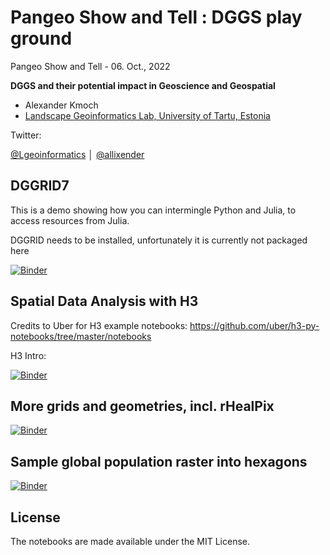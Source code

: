# Pangeo Show and Tell : DGGS play ground

Pangeo Show and Tell - 06. Oct., 2022

**DGGS and their potential impact in Geoscience and Geospatial**

- Alexander Kmoch
- [Landscape Geoinformatics Lab, University of Tartu, Estonia](https://landscape-geoinformatics.ut.ee)

Twitter:

[@Lgeoinformatics](https://twitter.com/Lgeoinformatics) │ [@allixender](https://twitter.com/allixender)


## DGGRID7 

This is a demo showing how you can intermingle Python and Julia, to access resources from Julia.

DGGRID needs to be installed, unfortunately it is currently not packaged here

[![Binder](https://mybinder.org/badge_logo.svg)](https://mybinder.org/v2/gh/allixender/pangeo_dggs_2022/HEAD?filepath=dggrid_base.ipynb)

## Spatial Data Analysis with H3

Credits to Uber for H3 example notebooks: https://github.com/uber/h3-py-notebooks/tree/master/notebooks

H3 Intro:

[![Binder](https://mybinder.org/badge_logo.svg)](https://mybinder.org/v2/gh/allixender/pangeo_dggs_2022/HEAD?filepath=h3_intro.ipynb)

## More grids and geometries, incl. rHealPix

[![Binder](https://mybinder.org/badge_logo.svg)](https://mybinder.org/v2/gh/allixender/pangeo_dggs_2022/HEAD?filepath=more_grids.ipynb)

## Sample global population raster into hexagons

[![Binder](https://mybinder.org/badge_logo.svg)](https://mybinder.org/v2/gh/allixender/pangeo_dggs_2022/HEAD?filepath=sample_raster.ipynb)

## License

The notebooks are made available under the MIT License.
